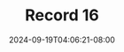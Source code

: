 --- 
title: "Record 16"
description: "video  video bokep Record 16   full terbaru"
date: 2024-09-19T04:06:21-08:00
file_code: "axysa53itydi"
draft: false
cover: "cj9096k3ydhfcfec.jpg"
tags: ["Record", "bokep-indo", "bokep-viral", "bokep-ig"]
length: 549
fld_id: "1482911"
foldername: "Ahh dasa  labilasa update"
categories: ["Ahh dasa  labilasa update"]
views: 0
---